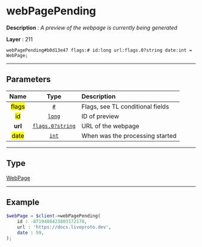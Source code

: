 # webPagePending

**Description** : *A preview of the webpage is currently being generated*

**Layer** : 211

```tl
webPagePending#b0d13e47 flags:# id:long url:flags.0?string date:int = WebPage;
```

---

## Parameters

| Name | Type | Description |
| :---: | :---: | :--- |
| <mark>flags</mark> | [`#`](type/#) | Flags, see TL conditional fields |
| <mark>id</mark> | [`long`](type/long) | ID of preview |
| **url** | [`flags.0?string`](type/string) | URL of the webpage |
| <mark>date</mark> | [`int`](type/int) | When was the processing started |

---

## Type

[WebPage](type/WebPage)

---

## Example

```php
$webPage = $client->webPagePending(
	id : -8719488423803172178,
	url : 'https://docs.liveproto.dev',
	date : 59,
);
```